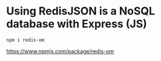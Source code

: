 # Using RedisJSON is a NoSQL database with Express (JS)

```
npm i redis-om
```

https://www.npmjs.com/package/redis-om
